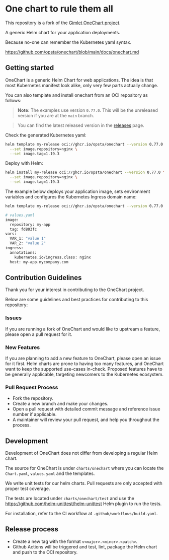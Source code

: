 # One chart to rule them all

This repository is a fork of the [Gimlet OneChart project](https://github.com/gimlet-io/onechart).

A generic Helm chart for your application deployments.

Because no-one can remember the Kubernetes yaml syntax.

https://github.com/opsta/onechart/blob/main/docs/onechart.md

## Getting started

OneChart is a generic Helm Chart for web applications. The idea is that most Kubernetes manifest look alike, only very few parts actually change.

You can also template and install onechart from an OCI repository as follows:

> **Note:** The examples use version `0.77.0`. This will be the unreleased version if you are at the `main` branch.

> You can find the latest released version in the [releases](https://github.com/opsta/onechart/releases) page.

Check the generated Kubernetes yaml:

```bash
helm template my-release oci://ghcr.io/opsta/onechart --version 0.77.0 \
  --set image.repository=nginx \
  --set image.tag=1.19.3
```

Deploy with Helm:

```bash
helm install my-release oci://ghcr.io/opsta/onechart --version 0.77.0 \
  --set image.repository=nginx \
  --set image.tag=1.19.3
```

The example below deploys your application image, sets environment variables and configures the Kubernetes Ingress domain name:

```bash
helm template my-release oci://ghcr.io/opsta/onechart --version 0.77.0 -f values.yaml

# values.yaml
image:
  repository: my-app
  tag: fd803fc
vars:
  VAR_1: "value 1"
  VAR_2: "value 2"
ingress:
  annotations:
    kubernetes.io/ingress.class: nginx
  host: my-app.mycompany.com
```

## Contribution Guidelines

Thank you for your interest in contributing to the OneChart project.

Below are some guidelines and best practices for contributing to this repository:

### Issues

If you are running a fork of OneChart and would like to upstream a feature, please open a pull request for it.

### New Features

If you are planning to add a new feature to OneChart, please open an issue for it first. Helm charts are prone to having too many features, and OneChart want to keep the supported use-cases in-check. Proposed features have to be generally applicable, targeting newcomers to the Kubernetes ecosystem.

### Pull Request Process

* Fork the repository.
* Create a new branch and make your changes.
* Open a pull request with detailed commit message and reference issue number if applicable.
* A maintainer will review your pull request, and help you throughout the process.

## Development

Development of OneChart does not differ from developing a regular Helm chart.

The source for OneChart is under `charts/onechart` where you can locate the `Chart.yaml`, `values.yaml` and the templates.

We write unit tests for our helm charts. Pull requests are only accepted with proper test coverage.

The tests are located under `charts/onechart/test` and use the https://github.com/helm-unittest/helm-unittest Helm plugin to run the tests.

For installation, refer to the CI workflow at `.github/workflows/build.yaml`.

## Release process

* Create a new tag with the format `v<major>.<minor>.<patch>`.
* Github Actions will be triggered and test, lint, package the Helm chart and push to the OCI repository.
